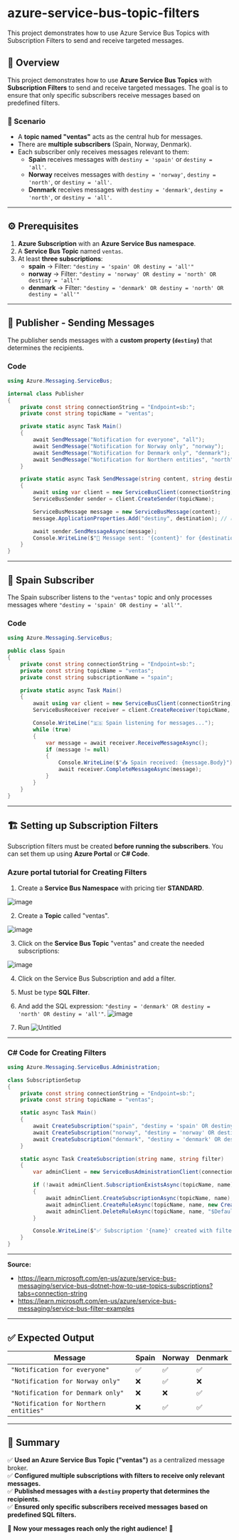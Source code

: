 # azure-service-bus-topic-filters
This project demonstrates how to use Azure Service Bus Topics with Subscription Filters to send and receive targeted messages. 


## **📌 Overview**
This project demonstrates how to use **Azure Service Bus Topics** with **Subscription Filters** to send and receive targeted messages. The goal is to ensure that only specific subscribers receive messages based on predefined filters.

### **🔹 Scenario**
- A **topic named "ventas"** acts as the central hub for messages.
- There are **multiple subscribers** (Spain, Norway, Denmark).
- Each subscriber only receives messages relevant to them:
  - **Spain** receives messages with `destiny = 'spain'` or `destiny = 'all'`.
  - **Norway** receives messages with `destiny = 'norway'`, `destiny = 'north'`, or `destiny = 'all'`.
  - **Denmark** receives messages with `destiny = 'denmark'`, `destiny = 'north'`, or `destiny = 'all'`.

---

## **⚙️ Prerequisites**
1. **Azure Subscription** with an **Azure Service Bus namespace**.
2. A **Service Bus Topic** named `ventas`.
3. At least **three subscriptions**:
   - **spain** → Filter: `"destiny = 'spain' OR destiny = 'all'"`
   - **norway** → Filter: `"destiny = 'norway' OR destiny = 'north' OR destiny = 'all'"`
   - **denmark** → Filter: `"destiny = 'denmark' OR destiny = 'north' OR destiny = 'all'"`

---

## **🚀 Publisher - Sending Messages**
The publisher sends messages with a **custom property (`destiny`)** that determines the recipients.

### **Code**
```csharp
using Azure.Messaging.ServiceBus;

internal class Publisher
{
    private const string connectionString = "Endpoint=sb:";
    private const string topicName = "ventas";

    private static async Task Main()
    {
        await SendMessage("Notification for everyone", "all");
        await SendMessage("Notification for Norway only", "norway");
        await SendMessage("Notification for Denmark only", "denmark");
        await SendMessage("Notification for Northern entities", "north");
    }

    private static async Task SendMessage(string content, string destination)
    {
        await using var client = new ServiceBusClient(connectionString);
        ServiceBusSender sender = client.CreateSender(topicName);

        ServiceBusMessage message = new ServiceBusMessage(content);
        message.ApplicationProperties.Add("destiny", destination); // 🔥 Important: Must match subscription filters

        await sender.SendMessageAsync(message);
        Console.WriteLine($"📨 Message sent: '{content}' for {destination}");
    }
}
```

---

## **🏢 Spain Subscriber**
The Spain subscriber listens to the `"ventas"` topic and only processes messages where `"destiny = 'spain' OR destiny = 'all'"`.

### **Code**
```csharp
using Azure.Messaging.ServiceBus;

public class Spain
{
    private const string connectionString = "Endpoint=sb:";
    private const string topicName = "ventas";
    private const string subscriptionName = "spain";

    private static async Task Main()
    {
        await using var client = new ServiceBusClient(connectionString);
        ServiceBusReceiver receiver = client.CreateReceiver(topicName, subscriptionName);

        Console.WriteLine("🇪🇸 Spain listening for messages...");
        while (true)
        {
            var message = await receiver.ReceiveMessageAsync();
            if (message != null)
            {
                Console.WriteLine($"📥 Spain received: {message.Body}");
                await receiver.CompleteMessageAsync(message);
            }
        }
    }
}
```

---

## **🏗️ Setting up Subscription Filters**
Subscription filters must be created **before running the subscribers**. You can set them up using **Azure Portal** or **C# Code**.

### **Azure portal tutorial for Creating Filters**
1. Create a **Service Bus Namespace** with pricing tier **STANDARD**.
  
![image](https://github.com/user-attachments/assets/969aa162-6a38-4cec-9fd0-f0acff0c79a7)

2. Create a **Topic** called "ventas".

![image](https://github.com/user-attachments/assets/bcc14b51-edd5-4d57-94e1-3f8b08a3a447)

3. Click on the **Service Bus Topic** "ventas" and create the needed subscriptions:

![image](https://github.com/user-attachments/assets/5d692b07-3f8e-4d70-a126-0fca90627c5d)

4. Click on the Service Bus Subscription and add a filter.
5. Must be type **SQL Filter**.
6. And add the SQL expression: `"destiny = 'denmark' OR destiny = 'north' OR destiny = 'all'"`.
![image](https://github.com/user-attachments/assets/0f7c589d-3cff-4d69-90e7-eed7d34542eb)


7. Run
![Untitled](https://github.com/user-attachments/assets/bde5b5d5-dddb-418a-9c4b-0cadd1e984b0)

---

### **C# Code for Creating Filters**
```csharp
using Azure.Messaging.ServiceBus.Administration;

class SubscriptionSetup
{
    private const string connectionString = "Endpoint=sb:";
    private const string topicName = "ventas";

    static async Task Main()
    {
        await CreateSubscription("spain", "destiny = 'spain' OR destiny = 'all'");
        await CreateSubscription("norway", "destiny = 'norway' OR destiny = 'north' OR destiny = 'all'");
        await CreateSubscription("denmark", "destiny = 'denmark' OR destiny = 'north' OR destiny = 'all'");
    }

    static async Task CreateSubscription(string name, string filter)
    {
        var adminClient = new ServiceBusAdministrationClient(connectionString);

        if (!await adminClient.SubscriptionExistsAsync(topicName, name))
        {
            await adminClient.CreateSubscriptionAsync(topicName, name);
            await adminClient.CreateRuleAsync(topicName, name, new CreateRuleOptions("Filter", new SqlRuleFilter(filter)));
            await adminClient.DeleteRuleAsync(topicName, name, "$Default");
        }

        Console.WriteLine($"✅ Subscription '{name}' created with filter: {filter}");
    }
}
```
---
**Source:** 
- https://learn.microsoft.com/en-us/azure/service-bus-messaging/service-bus-dotnet-how-to-use-topics-subscriptions?tabs=connection-string
- https://learn.microsoft.com/en-us/azure/service-bus-messaging/service-bus-filter-examples
---

## **✅ Expected Output**
| **Message**               | **Spain** | **Norway** | **Denmark** |
|---------------------------|----------|------------|------------|
| `"Notification for everyone"` | ✅ | ✅ | ✅ |
| `"Notification for Norway only"` | ❌ | ✅ | ❌ |
| `"Notification for Denmark only"` | ❌ | ❌ | ✅ |
| `"Notification for Northern entities"` | ❌ | ✅ | ✅ |

---

## **📌 Summary**
✅ **Used an Azure Service Bus Topic ("ventas")** as a centralized message broker.  
✅ **Configured multiple subscriptions with filters to receive only relevant messages.**  
✅ **Published messages with a `destiny` property that determines the recipients.**  
✅ **Ensured only specific subscribers received messages based on predefined SQL filters.**  

🚀 **Now your messages reach only the right audience!** 🎯

